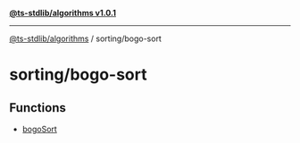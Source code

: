 [**@ts-stdlib/algorithms v1.0.1**](../../README.md)

***

[@ts-stdlib/algorithms](../../modules.md) / sorting/bogo-sort

# sorting/bogo-sort

## Functions

- [bogoSort](functions/bogoSort.md)
